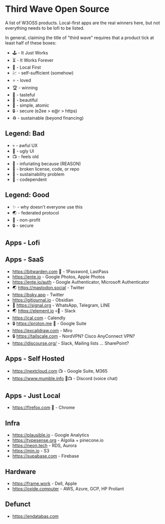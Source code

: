# Third Wave Open Source

A list of W3OSS products.
Local-first apps are the real winners here,
but not everything needs to be lofi to be listed.

In general, claiming the title of "third wave"
requires that a product tick at least half of
these boxes:

* 🕹 - It Just Works
* ⏳ - It Works Forever
* 💾 - Local First
* 💹 - self-sufficient (somehow)
* ⭐️ - loved
* 🏆 - winning
* 🍷 - tasteful
* 💎 - beautiful
* 🦠 - simple, atomic
* 🔒 - secure (e2ee > e@r > https)
* ♻️ - sustainable (beyond financing)

## Legend: Bad

* 💀 - awful UX
* 🤮 - ugly UI
* 📺 - feels old
* 🤬 - infuriating because (REASON)
* 💩 - broken license, code, or repo
* 💸 - sustainability problem
* 🍄 - codependent

## Legend: Good

* ✨ - why doesn't everyone use this
* 🌏 - federated protocol
* 🦋 - non-profit
* 🔒 - secure

## Apps - Lofi

## Apps - SaaS

* https://bitwarden.com 💩 - 1Password, LastPass
* https://ente.io - Google Photos, Apple Photos
* https://ente.io/auth - Google Authenticator, Microsoft Authenticator
* 🌏 https://mastodon.social - Twitter
* https://bsky.app - Twitter
* https://gitjournal.io - Obsidian
* 🦋 https://signal.org - WhatsApp, Telegram, LINE
* 🌏 https://element.io 💀🤮 - Slack
* https://cal.com - Calendly
* 🔒 https://proton.me 💩 - Google Suite
* https://excalidraw.com - Miro
* 🔒 https://tailscale.com - NordVPN? Cisco AnyConnect VPN?
* https://discourse.org/ - Slack, Mailing lists ... SharePoint?

## Apps - Self Hosted

* https://nextcloud.com 📺 - Google Suite, M365
* https://www.mumble.info 🤮📺 - Discord (voice chat)

## Apps - Just Local

* https://firefox.com 💸 - Chrome

## Infra

* https://plausible.io - Google Analytics
* https://typesense.org - Algolia + pinecone.io
* https://neon.tech - RDS, Aurora
* https://min.io - S3
* https://supabase.com - Firebase

## Hardware

* https://frame.work - Dell, Apple
* https://oxide.computer - AWS, Azure, GCP, HP Proliant

## Defunct

* https://endatabas.com
